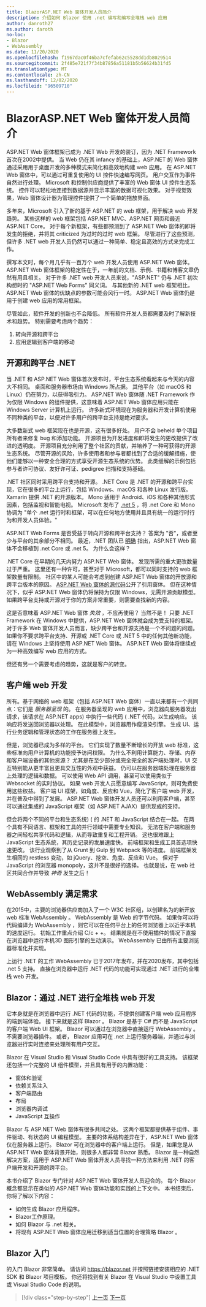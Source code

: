 ```yaml
---
title: BlazorASP.NET Web 窗体开发人员简介
description: 介绍如何 Blazor 使用 .net 编写和编写全堆栈 web 应用
author: danroth27
ms.author: daroth
no-loc:
- Blazor
- WebAssembly
ms.date: 11/20/2020
ms.openlocfilehash: f1967dac0f46ba7cfefab62c5528dd1db8029514
ms.sourcegitcommit: 2f485e721f7f34b87856a51181b5b56624b31fd5
ms.translationtype: MT
ms.contentlocale: zh-CN
ms.lasthandoff: 12/02/2020
ms.locfileid: "96509710"
---
```

# <a name="an-introduction-to-no-locblazor-for-aspnet-web-forms-developers"></a>BlazorASP.NET Web 窗体开发人员简介

ASP.NET Web 窗体框架已成为 .NET Web 开发的装订，因为 .NET Framework 首次在2002中提供。 当 Web 仍在其 infancy 的基础上，ASP.NET 的 Web 窗体通过采用用于桌面开发的多种模式来简化和高效地构建 web 应用。 在 ASP.NET Web 窗体中，可以通过可重复使用的 UI 控件快速编写网页。 用户交互作为事件自然进行处理。 Microsoft 和控制供应商提供了丰富的 Web 窗体 UI 控件生态系统。 控件可以轻松地连接到数据源并显示丰富的数据可视化效果。 对于视觉效果，Web 窗体设计器为管理控件提供了一个简单的拖放界面。

多年来，Microsoft 引入了新的基于 ASP.NET 的 web 框架，用于解决 web 开发趋势。 某些这样的 web 框架包括 ASP.NET MVC、ASP.NET 网页和最近 ASP.NET Core。 对于每个新框架，有些都预测到了 ASP.NET Web 窗体的即将发生的拒绝，并将其 criticized 为过时的过时 web 框架。 尽管进行了这些预测，但许多 .NET web 开发人员仍然可以通过一种简单、稳定且高效的方式来完成工作。

撰写本文时，每个月几乎有一百万个 web 开发人员使用 ASP.NET Web 窗体。 ASP.NET Web 窗体框架的稳定性在于，一年前的文档、示例、书籍和博客文章仍然有用且相关。 对于许多 .NET web 开发人员来说，"ASP.NET" 仍与 .NET 初次构想时的 "ASP.NET Web Forms" 同义词。 与其他新的 .NET web 框架相比，ASP.NET Web 窗体的优缺点的参数可能会风行一时。 ASP.NET Web 窗体仍是用于创建 web 应用的常用框架。

尽管如此，软件开发的创新也不会降低。 所有软件开发人员都需要及时了解新技术和趋势。 特别需要考虑两个趋势：

1. 转向开源和跨平台
2. 应用逻辑到客户端的移动

## <a name="an-open-source-and-cross-platform-net"></a>开源和跨平台 .NET

当 .NET 和 ASP.NET Web 窗体首次发布时，平台生态系统看起来与今天的内容大不相同。 桌面和服务器市场由 Windows 所占据。 其他平台（如 macOS 和 Linux）仍在努力，以获得吸引力。 ASP.NET Web 窗体随 .NET Framework 作为仅限 Windows 的组件提供，这意味着 ASP.NET Web 窗体应用只能在 Windows Server 计算机上运行。 许多新式环境现在为服务器和开发计算机使用不同种类的平台，以便对许多用户的跨平台支持是绝对要求。

大多数新式 web 框架现在也是开源，这有很多好处。 用户不会 beheld 单个项目所有者来修复 bug 和添加功能。 开源项目为开发进度和即将发生的更改提供了改进的透明度。 开源项目充分利用了整个社区的贡献，并培养了一种可获得的开源生态系统。 尽管开源的风险，许多使用者和参与者都找到了合适的缓解措施，使他们能够以一种安全合理的方式享受开源生态系统的优势。 此类缓解的示例包括参与者许可协议、友好许可证、pedigree 扫描和支持基础。

.NET 社区同时采用跨平台支持和开源。 .NET Core 是 .NET 的开源和跨平台实现，它在很多的平台上运行，包括 Windows、macOS 和各种 Linux 发行版。 Xamarin 提供 .NET 的开源版本。 Mono 适用于 Android、iOS 和各种其他形式因素，包括监视和智能电视。 Microsoft 发布了 [.net 5](https://devblogs.microsoft.com/dotnet/announcing-net-5-0/) ，将 .net Core 和 Mono 协调为 "单个 .net 运行时和框架，可以在任何地方使用并且具有统一的运行时行为和开发人员体验。"

ASP.NET Web Forms 是否受益于转向开源和跨平台支持？ 答案为 "否"，或者至少与平台的其余部分不相同。 最近，.NET 团队已 [明确](https://devblogs.microsoft.com/dotnet/net-core-is-the-future-of-net/) 指出，ASP.NET Web 窗体不会移植到 .net Core 或 .net 5。 为什么会这样？

.NET Core 在早期的几天内努力 ASP.NET Web 窗体。 发现所需的重大更改数量过于严重。 这里还有一种许可，甚至对于 Microsoft，都可以同时支持的 web 框架数量有限制。 社区中的某人可能会考虑到创建 ASP.NET Web 窗体的开放源和跨平台版本的原因。 [ASP.NET Web 窗体的源代码](https://github.com/microsoft/referencesource)公开了引用窗体。 但在这种情况下，似乎 ASP.NET Web 窗体仍将保持为仅限 Windows，无需开源贡献模型。 如果跨平台支持或开源对于你的方案非常重要，则需要查找新的内容。

这是否意味着 ASP.NET Web 窗体 *失效* ，不应再使用？ 当然不是！ 只要 .NET Framework 在 Windows 中提供，ASP.NET Web 窗体就会成为受支持的框架。 对于许多 Web 窗体开发人员而言，缺少跨平台和开源支持是一个不问题的问题。 如果你不要求跨平台支持、开源或 .NET Core 或 .NET 5 中的任何其他新功能，请在 Windows 上坚持使用 ASP.NET Web 窗体。 ASP.NET Web 窗体将继续成为一种高效编写 web 应用的方式。

但还有另一个需要考虑的趋势，这就是客户的转变。

## <a name="client-side-web-development"></a>客户端 web 开发

所有。基于网络的 web 框架（包括 ASP.NET Web 窗体）一直以来都有一个共同点：它们是 *服务器呈现* 的。 在服务器呈现的 web 应用中，浏览器向服务器发出请求，该请求在 ASP.NET apps) 中执行一些代码 ( .NET 代码，以生成响应。 该响应将发送回浏览器以处理。 在此模型中，浏览器用作瘦渲染引擎。 生成 UI、运行业务逻辑和管理状态的工作在服务器上发生。

但是，浏览器已成为多样的平台。 它们实现了数量不断增长的开放 web 标准，这些标准向用户计算机的功能授予访问权限。 为什么不利用计算能力、存储、内存和客户端设备的其他资源？ 尤其是在至少部分或完全完全的客户端处理时，UI 交互特别能从更丰富且更具交互性的外观中获益。 仍可以在服务器端处理在服务器上处理的逻辑和数据。 可以使用 Web API 调用，甚至可以使用类似于 Websocket 的实时协议。 如果 web 开发人员愿意编写 JavaScript，则可免费使用这些权益。 客户端 UI 框架，如角度、反应和 Vue，简化了客户端 web 开发，并在普及中得到了发展。 ASP.NET Web 窗体开发人员还可以利用客户端，甚至可以通过集成的 JavaScript 框架（如 ASP.NET AJAX）提供现成的支持。

但会将两个不同的平台和生态系统)  ( 的 .NET 和 JavaScript 结合在一起。 在两个具有不同语言、框架和工具的并行领域中需要专业知识。 无法在客户端和服务器之间轻松共享代码和逻辑，从而导致重复和工程开销。 这也很难跟上 JavaScript 生态系统，其历史记录的发展速度快。 前端框架和生成工具首选项快速更改。 该行业观察到了从 Grunt 到 Gulp 到 Webpack 等的进度。 前端框架发生相同的 restless 变动，如 jQuery、挖空、角度、反应和 Vue。 但对于 JavaScript 的浏览器 monopoly，这并不是很好的选择。 也就是说，在 web 社区共同合作并导致 *神奇* 发生之后！

## <a name="no-locwebassembly-fulfills-a-need"></a>WebAssembly 满足需求

在2015中，主要的浏览器供应商加入了一个 W3C 社区组，以创建名为的新开放 web 标准 WebAssembly 。 WebAssembly 是 Web 的字节代码。 如果你可以将代码编译为 WebAssembly ，则它可以在任何平台上的任何浏览器上以近乎本机的速度运行。 初始工作重点介绍 C/c + +。 结果就是在不使用插件的情况下直接在浏览器中运行本机3D 图形引擎的生动演示。 WebAssembly 已由所有主要浏览器标准化并实现。

上运行 .NET 的工作 WebAssembly 已于2017年发布，并在2020发布，其中包括 .net 5 支持。 直接在浏览器中运行 .NET 代码的功能可实现通过 .NET 进行的全堆栈 web 开发。

## <a name="no-locblazor-full-stack-web-development-with-net"></a>Blazor：通过 .NET 进行全堆栈 web 开发

它本身就是在浏览器中运行 .NET 代码的功能，不提供创建客户端 web 应用程序的端到端体验。 接下来就是这样 Blazor 。 Blazor 是基于 C# 而不是 JavaScript 的客户端 Web UI 框架。 Blazor 可以通过在浏览器中直接运行 WebAssembly 。 不需要浏览器插件。 或者， Blazor 应用可在 .net 上运行服务器端，并通过与浏览器进行实时连接来处理所有用户交互。

Blazor 在 Visual Studio 和 Visual Studio Code 中具有很好的工具支持。 该框架还包括一个完整的 UI 组件模型，并且具有用于的内置功能：

- 窗体和验证
- 依赖关系注入
- 客户端路由
- 布局
- 浏览器内调试
- JavaScript 互操作

Blazor 与 ASP.NET Web 窗体有很多共同之处。 这两个框架都提供基于组件、事件驱动、有状态的 UI 编程模型。 主要的体系结构差异在于，ASP.NET Web 窗体仅在服务器上运行。 Blazor 可在浏览器中的客户端上运行。 但是，如果您是从 ASP.NET Web 窗体背景开始，则很多人都非常 Blazor 熟悉。 Blazor 是一种自然解决方案，适用于 ASP.NET Web 窗体开发人员寻找一种方法来利用 .NET 的客户端开发和开源的跨平台。

本书介绍了 Blazor 专门针对 ASP.NET Web 窗体开发人员迎合的。 每个 Blazor 概念都显示在类似的 ASP.NET Web 窗体功能和实践的上下文中。 本书结束后，你将了解以下内容：

- 如何生成 Blazor 应用程序。
- Blazor工作原理。
- 如何 Blazor 与 .net 相关。
- 将现有 ASP.NET Web 窗体应用迁移到适当位置的合理策略 Blazor 。

## <a name="get-started-with-no-locblazor"></a>Blazor 入门

的入门 Blazor 非常简单。 请访问 <https://blazor.net> 并按照链接安装相应的 .NET SDK 和 Blazor 项目模板。 你还将找到有关 Blazor 在 Visual Studio 中设置工具或 Visual Studio Code 的说明。

>[!div class="step-by-step"]
>[上一页](index.md)
>[下一页](architecture-comparison.md)
